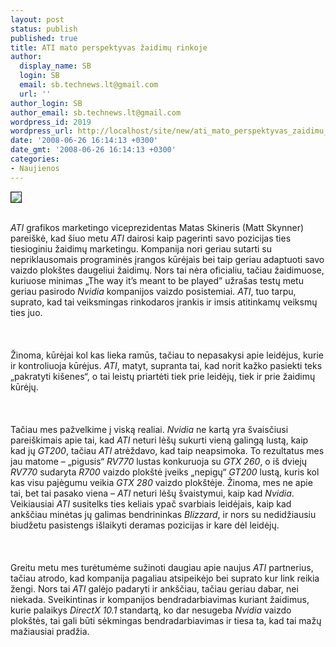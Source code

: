 ```yaml
---
layout: post
status: publish
published: true
title: ATI mato perspektyvas žaidimų rinkoje
author:
  display_name: SB
  login: SB
  email: sb.technews.lt@gmail.com
  url: ''
author_login: SB
author_email: sb.technews.lt@gmail.com
wordpress_id: 2019
wordpress_url: http://localhost/site/new/ati_mato_perspektyvas_zaidimu_rinkoje/
date: '2008-06-26 16:14:13 +0300'
date_gmt: '2008-06-26 16:14:13 +0300'
categories:
- Naujienos
---
```

<div class="imgright"><img src="http://tbn0.google.com/images?q=tbn:H-uMg6o-nFSkAM:http://www.rage3d.com/reviews/video/hishd3870x2cfx_p1/pics/ati_logo.png" border="1"></div>
<p><br><i>ATI</i> grafikos marketingo viceprezidentas Matas Skineris (Matt Skynner) pareiškė, kad šiuo metu <i>ATI</i> dairosi kaip pagerinti savo pozicijas ties tiesioginiu žaidimų marketingu. Kompanija nori geriau sutarti su nepriklausomais programinės įrangos kūrėjais bei taip geriau adaptuoti savo vaizdo plokštes daugeliui žaidimų. Nors tai nėra oficialiu, tačiau žaidimuose, kuriuose minimas „The way it’s meant to be played” užrašas testų metu geriau pasirodo <i>Nvidia</i> kompanijos vaizdo posistemiai. <i>ATI</i>, tuo tarpu, suprato, kad tai veiksmingas rinkodaros įrankis ir imsis atitinkamų veiksmų ties juo.<br />
<br><br />
<br>Žinoma, kūrėjai kol kas lieka ramūs, tačiau to nepasakysi apie leidėjus, kurie ir kontroliuoja kūrėjus. <i>ATI</i>, matyt, supranta tai, kad norit kažko pasiekti teks „pakratyti kišenes“, o tai leistų priartėti tiek prie leidėjų, tiek ir prie žaidimų kūrėjų.<br />
<br><br />
<br>Tačiau mes pažvelkime į viską realiai. <i>Nvidia</i> ne kartą yra švaisčiusi pareiškimais apie tai, kad <i>ATI</i> neturi lėšų sukurti vieną galingą lustą, kaip kad jų <i>GT200</i>, tačiau <i>ATI</i> atrėždavo, kad taip neapsimoka. To rezultatus mes jau matome – „pigusis“ <i>RV770</i> lustas konkuruoja su <i>GTX 260</i>, o iš dviejų <i>RV770</i> sudaryta <i>R700</i> vaizdo plokštė įveiks „nepigų“ <i>GT200</i> lustą, kuris kol kas visu pajėgumu veikia <i>GTX 280</i> vaizdo plokštėje. Žinoma, mes ne apie tai, bet tai pasako viena – <i>ATI</i> neturi lėšų švaistymui, kaip kad <i>Nvidia</i>. Veikiausiai <i>ATI</i> susitelks ties keliais ypač svarbiais leidėjais, kaip kad ankščiau minėtas jų galimas bendrininkas <i>Blizzard</i>, ir nors su nedidžiausiu biudžetu pasistengs išlaikyti deramas pozicijas ir kare dėl leidėjų.<br />
<br><br />
<br>Greitu metu mes turėtumėme sužinoti daugiau apie naujus <i>ATI</i> partnerius, tačiau atrodo, kad kompanija pagaliau atsipeikėjo bei suprato kur link reikia žengi. Nors tai <i>ATI</i> galėjo padaryti ir ankščiau, tačiau geriau dabar, nei niekada. Sveikintinas ir kompanijos bendradarbiavimas kuriant žaidimus, kurie palaikys <i>DirectX 10.1</i> standartą, ko dar nesugeba <i>Nvidia</i> vaizdo plokštės, tai gali būti sėkmingas bendradarbiavimas ir tiesa ta, kad tai mažų mažiausiai pradžia.<br />
<br><br />
<br><br />
<br></p>
